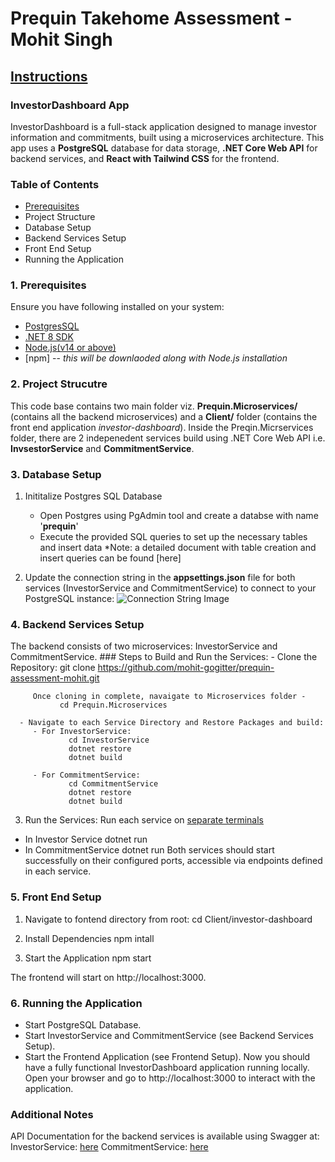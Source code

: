 # Prequin Takehome Assessment - Mohit Singh
## <ins>Instructions</ins>

### InvestorDashboard App
InvestorDashboard is a full-stack application designed to manage investor information and commitments, built using a microservices architecture. This app uses a **PostgreSQL** database for data storage, **.NET Core Web API** for backend services, and **React with Tailwind CSS** for the frontend.

### Table of Contents
- [Prerequisites](doc:Prerequisites)
- Project Structure
- Database Setup
- Backend Services Setup
- Front End Setup
- Running the Application

### 1. Prerequisites
Ensure you have following installed on your system:
- [PostgresSQL](https://www.postgresql.org/download/)
- [.NET 8 SDK](https://dotnet.microsoft.com/en-us/download)
- [Node.js(v14 or above)](https://nodejs.org/en/download/prebuilt-installer)
- [npm] -- *this will be downlaoded along with Node.js installation*

### 2. Project Strucutre
This code base contains two main folder viz. **Prequin.Microservices/** (contains all the backend microservices) and a **Client/** folder (contains the front end application *investor-dashboard*).
Inside the Preqin.Micrservices folder, there are 2 indepenedent services build using .NET Core Web API i.e. **InvsestorService** and **CommitmentService**.

### 3. Database Setup
1. Inititalize Postgres SQL Database
      - Open Postgres using PgAdmin tool and create a databse with name '**prequin**'
      - Execute the provided SQL queries to set up the necessary tables and insert data
          *Note: a detailed document with table creation and insert queries can be found [here]
        
2. Update the connection string in the **appsettings.json** file for both services (InvestorService and CommitmentService) to connect to your PostgreSQL instance: 
![Connection String Image](https://drive.google.com/file/d/1L6TGR2Bn_OaiJ2AP4uUKZ4ZFlCePxdfn/view?usp=sharing)
        
### 4. Backend Services Setup
The backend consists of two microservices: InvestorService and CommitmentService.
      ### Steps to Build and Run the Services:
      - Clone the Repository:
            git clone https://github.com/mohit-gogitter/prequin-assessment-mohit.git

         Once cloning in complete, navaigate to Microservices folder -
               cd Prequin.Microservices

      - Navigate to each Service Directory and Restore Packages and build:
         - For InvestorService:
                 cd InvestorService
                 dotnet restore
                 dotnet build

         - For CommitmentService:
                 cd CommitmentService
                 dotnet restore
                 dotnet build
     
3. Run the Services: Run each service on <ins>separate terminals</ins>
  - In Investor Service
      dotnet run
  - In CommitmentService
      dotnet run
Both services should start successfully on their configured ports, accessible via endpoints defined in each service.
     
### 5. Front End Setup
1. Navigate to fontend directory from root:
     cd Client/investor-dashboard

2. Install Dependencies
     npm intall
   
3. Start the Application
     npm start
   
The frontend will start on http://localhost:3000.

### 6. Running the Application
- Start PostgreSQL Database.
- Start InvestorService and CommitmentService (see Backend Services Setup).
- Start the Frontend Application (see Frontend Setup).
Now you should have a fully functional InvestorDashboard application running locally. Open your browser and go to http://localhost:3000 to interact with the application.


### Additional Notes
API Documentation for the backend services is available using Swagger at:
InvestorService: [here](http://localhost:5020/swagger)
CommitmentService: [here](http://localhost:5021/swagger/index.html)
